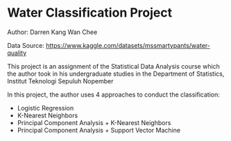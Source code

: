 # Water Classification Project
Author: Darren Kang Wan Chee

Data Source: https://www.kaggle.com/datasets/mssmartypants/water-quality

This project is an assignment of the Statistical Data Analysis course which the author took in his undergraduate studies in the Department of Statistics, Institut Teknologi Sepuluh Nopember

In this project, the author uses 4 approaches to conduct the classification:
- Logistic Regression
- K-Nearest Neighbors
- Principal Component Analysis + K-Nearest Neighbors
- Principal Component Analysis + Support Vector Machine
